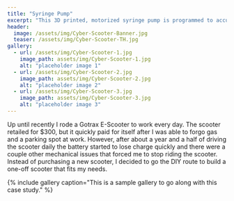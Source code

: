 ```yaml
---
title: "Syringe Pump"
excerpt: "This 3D printed, motorized syringe pump is programmed to accurately deliver liquid from 5mL - 20mL syringes."
header:
  image: /assets/img/Cyber-Scooter-Banner.jpg
  teaser: /assets/img/Cyber-Scooter-TH.jpg
gallery:
  - url: /assets/img/Cyber-Scooter-1.jpg
    image_path: assets/img/Cyber-Scooter-1.jpg
    alt: "placeholder image 1"
  - url: /assets/img/Cyber-Scooter-2.jpg
    image_path: assets/img/Cyber-Scooter-2.jpg
    alt: "placeholder image 2"
  - url: /assets/img/Cyber-Scooter-3.jpg
    image_path: assets/img/Cyber-Scooter-3.jpg
    alt: "placeholder image 3"
---
```


Up until recently I rode a Gotrax E-Scooter to work every day. The scooter retailed for $300, but it quickly paid for itself after I was able to forgo gas and a parking spot at work. However, after about a year and a half of driving the scooter daily the battery started to lose charge quickly and there were a couple other mechanical issues that forced me to stop riding the scooter. Instead of purchasing a new scooter, I decided to go the DIY route to build a one-off scooter that fits my needs.

{% include gallery caption="This is a sample gallery to go along with this case study." %}
